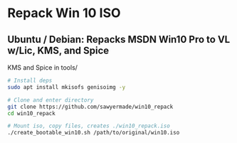 # Repack Win 10 ISO
## Ubuntu / Debian: Repacks MSDN Win10 Pro to VL w/Lic, KMS, and Spice

KMS and Spice in tools/
```bash
# Install deps
sudo apt install mkisofs genisoimg -y

# Clone and enter directory
git clone https://github.com/sawyermade/win10_repack
cd win10_repack

# Mount iso, copy files, creates ./win10_repack.iso
./create_bootable_win10.sh /path/to/original/win10.iso
```
